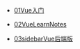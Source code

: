 


* [01Vue入门](./docs/09VUE/_sidebarVue入门.md)

* [02VueLearnNotes](./docs/09VUE/_sidebarVuelearnNotes.md)

* [03sidebarVue后端版](./docs/09VUE/_sidebarVue后端版.md)

  

  

  

